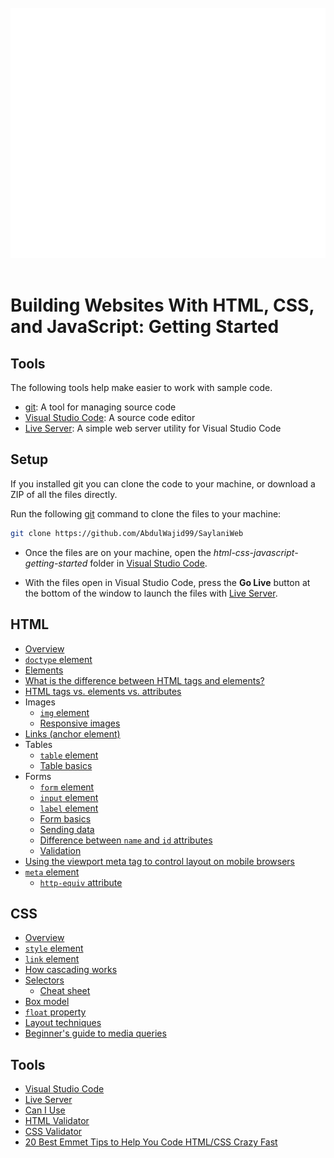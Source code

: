 <div align="center">
	<br>
	<a href="header.svg">
		<img src="header.svg" width="800" height="400" alt="Click to see the source">
	</a>
	<br>
</div>
<br>

# Building Websites With HTML, CSS, and JavaScript: Getting Started

## Tools

The following tools help make easier to work with sample code.

- [git](https://git-scm.com/downloads): A tool for managing source code
- [Visual Studio Code](https://code.visualstudio.com/): A source code editor
- [Live Server](https://marketplace.visualstudio.com/items?itemName=ritwickdey.LiveServer): A simple web server utility for Visual Studio Code

## Setup

If you installed git you can clone the code to your machine, or download a ZIP of all the files directly.

Run the following [git](https://git-scm.com/downloads) command to clone the files to your machine:

```bash
git clone https://github.com/AbdulWajid99/SaylaniWeb
```

- Once the files are on your machine, open the _html-css-javascript-getting-started_ folder in [Visual Studio Code](https://code.visualstudio.com/).

- With the files open in Visual Studio Code, press the **Go Live** button at the bottom of the window to launch the files with [Live Server](https://marketplace.visualstudio.com/items?itemName=ritwickdey.LiveServer).


## HTML

- [Overview](https://developer.mozilla.org/docs/Web/HTML)
- [`doctype` element](https://developer.mozilla.org/docs/Web/HTML/Quirks_Mode_and_Standards_Mode)
- [Elements](https://developer.mozilla.org/docs/Web/HTML/Element)
- [What is the difference between HTML tags and elements?](https://stackoverflow.com/questions/8937384/what-is-the-difference-between-html-tags-and-elements)
- [HTML tags vs. elements vs. attributes](https://www.456bereastreet.com/archive/200508/html_tags_vs_elements_vs_attributes/)
- Images
  - [`img` element](https://developer.mozilla.org/docs/Web/HTML/Element/Img)
  - [Responsive images](https://developer.mozilla.org/docs/Learn/HTML/Multimedia_and_embedding/Responsive_images)
- [Links (anchor element)](https://developer.mozilla.org/docs/Web/HTML/Element/a)
- Tables
  - [`table` element](https://developer.mozilla.org/docs/Web/HTML/Element/table)
  - [Table basics](https://developer.mozilla.org/docs/Learn/HTML/Tables/Basics)
- Forms
  - [`form` element](https://developer.mozilla.org/docs/Web/HTML/Element/form)
  - [`input` element](https://developer.mozilla.org/docs/Web/HTML/Element/Input)
  - [`label` element](https://developer.mozilla.org/docs/Web/HTML/Element/label)
  - [Form basics](https://developer.mozilla.org/docs/Learn/Forms)
  - [Sending data](https://developer.mozilla.org/docs/Learn/Forms/Sending_and_retrieving_form_data)
  - [Difference between `name` and `id` attributes](https://stackoverflow.com/questions/1397592/difference-between-id-and-name-attributes-in-html)
  - [Validation](https://developer.mozilla.org/docs/Learn/Forms/Form_validation)
- [Using the viewport meta tag to control layout on mobile browsers](https://developer.mozilla.org/docs/Mozilla/Mobile/Viewport_meta_tag)
- [`meta` element](https://developer.mozilla.org/docs/Web/HTML/Element/meta)
  - [`http-equiv` attribute](https://stackoverflow.com/questions/6771258/what-does-meta-http-equiv-x-ua-compatible-content-ie-edge-do)

## CSS

- [Overview](https://developer.mozilla.org/docs/Web/CSS)
- [`style` element](https://developer.mozilla.org/docs/Web/SVG/Element/style)
- [`link` element](https://developer.mozilla.org/docs/Web/HTML/Element/link)
- [How cascading works](https://developer.mozilla.org/docs/Learn/CSS/Building_blocks/Cascade_and_inheritance)
- [Selectors](https://developer.mozilla.org/docs/Learn/CSS/Building_blocks/Selectors)
  - [Cheat sheet](https://frontend30.com/css-selectors-cheatsheet/)
- [Box model](https://developer.mozilla.org/docs/Web/CSS/CSS_Box_Model/Introduction_to_the_CSS_box_model)
- [`float` property](https://developer.mozilla.org/docs/Web/CSS/float)
- [Layout techniques](https://developer.mozilla.org/docs/Learn/CSS/CSS_layout/Introduction)
- [Beginner's guide to media queries](https://developer.mozilla.org/docs/Learn/CSS/CSS_layout/Media_queries)

## Tools

- [Visual Studio Code](https://code.visualstudio.com/)
- [Live Server](https://marketplace.visualstudio.com/items?itemName=ritwickdey.LiveServer)
- [Can I Use](https://caniuse.com/)
- [HTML Validator](https://validator.w3.org/)
- [CSS Validator](http://www.css-validator.org/)
- [20 Best Emmet Tips to Help You Code HTML/CSS Crazy Fast](https://beebom.com/best-emmet-tips-to-code-htmlcss-fast/)

